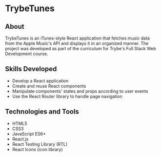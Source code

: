# TrybeTunes

## About

TrybeTunes is an iTunes-style React application that fetches music data from the Apple Music's API and displays it in an organized manner. The project was developed as part of the curriculum for Trybe's Full Stack Web Development course.

## Skills Developed

- Develop a React application
- Create and reuse React components
- Manipulate components' states and props according to user events
- Use the React Router library to handle page navigation

## Technologies and Tools

- HTML5
- CSS3
- JavaScript ES6+
- React.js
- React Testing Library (RTL)
- React Icons (icon library)
